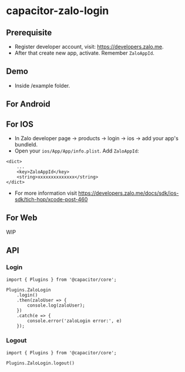 # capacitor-zalo-login
## Prerequisite
- Register developer account, visit: https://developers.zalo.me.
- After that create new app, activate. Remember `ZaloAppId`.

## Demo
- Inside /example folder.

## For Android

## For IOS
- In Zalo developer page -> products -> login -> ios -> add your app's bundleId.
- Open your `ios/App/App/info.plist`. Add `ZaloAppId`:
```
<dict>
    ...
	<key>ZaloAppId</key>
	<string>xxxxxxxxxxxxxx</string>
</dict>
```
- For more information visit https://developers.zalo.me/docs/sdk/ios-sdk/tich-hop/xcode-post-460

## For Web
WIP

## API
### Login
```
import { Plugins } from '@capacitor/core';

Plugins.ZaloLogin
    .login()
    .then(zaloUser => {
        console.log(zaloUser);
    })
    .catch(e => {
        console.error('zaloLogin error:', e)
    });
```


### Logout
```
import { Plugins } from '@capacitor/core';

Plugins.ZaloLogin.logout()
```
